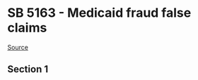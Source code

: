 # SB 5163 - Medicaid fraud false claims

[Source](http://lawfilesext.leg.wa.gov/biennium/2023-24/Pdf/Bills/Senate%20Bills/5163.pdf)

## Section 1